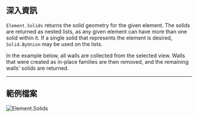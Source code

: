 ## 深入資訊
`Element.Solids` returns the solid geometry for the given element. The solids are returned as nested lists, as any given element can have more than one solid within it. If a single solid that represents the element is desired, `Solid.ByUnion` may be used on the lists.

In the example below, all walls are collected from the selected view. Walls that were created as in-place families are then removed, and the remaining walls' solids are returned.

___
## 範例檔案

![Element.Solids](./Revit.Elements.Element.Solids_img.jpg)
